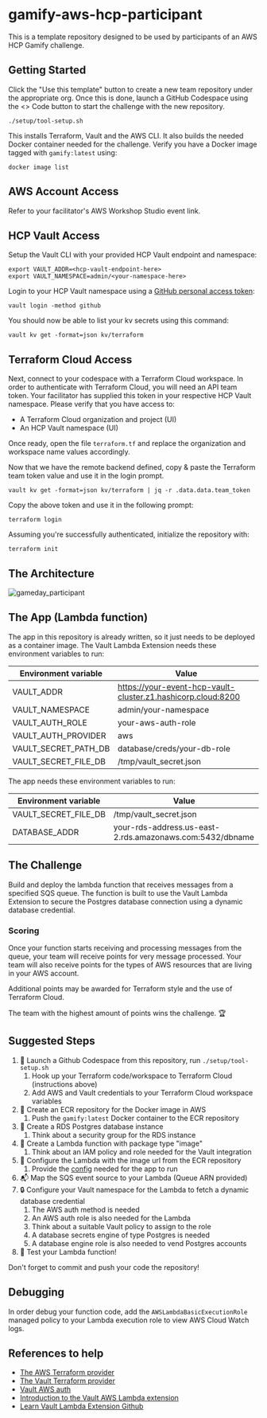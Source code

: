 # gamify-aws-hcp-participant
This is a template repository designed to be used by participants of an AWS HCP Gamify challenge.

## Getting Started 

Click the "Use this template" button to create a new team repository under the appropriate org. Once this is done, launch a GitHub Codespace using the <> Code button to start the challenge with the new repository.

```shell
./setup/tool-setup.sh
```

This installs Terraform, Vault and the AWS CLI. It also builds the needed Docker container needed for the challenge. Verify you have a Docker image tagged with `gamify:latest` using:

```
docker image list
```

## AWS Account Access

Refer to your facilitator's AWS Workshop Studio event link.

## HCP Vault Access

Setup the Vault CLI with your provided HCP Vault endpoint and namespace:
```
export VAULT_ADDR=<hcp-vault-endpoint-here>
export VAULT_NAMESPACE=admin/<your-namespace-here>
```

Login to your HCP Vault namespace using a [GitHub personal access token](https://github.com/settings/tokens):
```shell
vault login -method github
```

You should now be able to list your kv secrets using this command:
```shell
vault kv get -format=json kv/terraform
```

## Terraform Cloud Access

Next, connect to your codespace with a Terraform Cloud workspace. In order to authenticate with Terraform Cloud, you will need an API team token. Your facilitator has supplied this token in your respective HCP Vault namespace. Please verify that you have access to:

- A Terraform Cloud organization and project (UI)
- An HCP Vault namespace (UI)

Once ready, open the file `terraform.tf` and replace the organization and workspace name values accordingly.

Now that we have the remote backend defined, copy & paste the Terraform team token value and use it in the login prompt.

```shell
vault kv get -format=json kv/terraform | jq -r .data.data.team_token
```

Copy the above token and use it in the following prompt:
```shell
terraform login
```

Assuming you're successfully authenticated, initialize the repository with:

```shell
terraform init
```

## The Architecture

![gameday_participant](https://github.com/acornies/gamify-aws-hcp-participant/assets/2882297/fb6646d7-9042-4031-8474-a9d5a4b580c6)

## The App (Lambda function)

The app in this repository is already written, so it just needs to be deployed as a container image. The Vault Lambda Extension needs these environment variables to run:

| Environment variable      | Value |
| ----------- | ----------- |
| VAULT_ADDR      | https://your-event-hcp-vault-cluster.z1.hashicorp.cloud:8200       |
| VAULT_NAMESPACE   | admin/your-namespace        |
| VAULT_AUTH_ROLE   | your-aws-auth-role        |
| VAULT_AUTH_PROVIDER   | aws        |
| VAULT_SECRET_PATH_DB   | database/creds/your-db-role        |
| VAULT_SECRET_FILE_DB   | /tmp/vault_secret.json        |

The app needs these environment variables to run:

| Environment variable      | Value |
| ----------- | ----------- |
| VAULT_SECRET_FILE_DB   | /tmp/vault_secret.json        |
| DATABASE_ADDR   | your-rds-address.us-east-2.rds.amazonaws.com:5432/dbname        |

## The Challenge

Build and deploy the lambda function that receives messages from a specified SQS queue. The function is built to use the Vault Lambda Extension to secure the Postgres database connection using a dynamic database credential. 

### Scoring

Once your function starts receiving and processing messages from the queue, your team will receive points for very message processed. Your team will also receive points for the types of AWS resources that are living in your AWS account.

Additional points may be awarded for Terraform style and the use of Terraform Cloud.

The team with the highest amount of points wins the challenge. 🏆

## Suggested Steps

1. 📝 Launch a Github Codespace from this repository, run `./setup/tool-setup.sh`
   1. Hook up your Terraform code/workspace to Terraform Cloud (instructions above)
   2. Add AWS and Vault credentials to your Terraform Cloud workspace variables
2. 🐳 Create an ECR repository for the Docker image in AWS
   1. Push the `gamify:latest` Docker container to the ECR repository
3. 🐘 Create a RDS Postgres database instance
   1. Think about a security group for the RDS instance
4. 🚀 Create a Lambda function with package type "image"
   1. Think about an IAM policy and role needed for the Vault integration
5. 📄 Configure the Lambda with the image url from the ECR repository
   1. Provide the [config](#the-app-lambda-function) needed for the app to run
6. 📬 Map the SQS event source to your Lambda (Queue ARN provided)
7.  🔒 Configure your Vault namespace for the Lambda to fetch a dynamic database credential
    1. The AWS auth method is needed
    2. An AWS auth role is also needed for the Lambda
    3. Think about a suitable Vault policy to assign to the role
    4. A database secrets engine of type Postgres is needed
    5. A database engine role is also needed to vend Postgres accounts
8.  🎉 Test your Lambda function!

Don't forget to commit and push your code the repository!

## Debugging

In order debug your function code, add the `AWSLambdaBasicExecutionRole` managed policy to your Lambda execution role to view AWS Cloud Watch logs.

## References to help

- [The AWS Terraform provider](https://registry.terraform.io/providers/hashicorp/aws/latest/docs)
- [The Vault Terraform provider](https://registry.terraform.io/providers/hashicorp/vault/latest/docs)
- [Vault AWS auth](https://developer.hashicorp.com/vault/tutorials/cloud-ops/vault-auth-method-aws)
- [Introduction to the Vault AWS Lambda extension](https://developer.hashicorp.com/vault/tutorials/app-integration/intro-vault-aws-lambda-extension)
- [Learn Vault Lambda Extension Github](https://github.com/hashicorp-education/learn-vault-lambda-extension)
